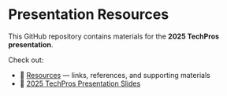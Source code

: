 # Presentation Resources

This GitHub repository contains materials for the **2025 TechPros presentation**.

Check out:
- 📄 [Resources](RESOURCES.md) — links, references, and supporting materials  
- 🎤 [2025 TechPros Presentation Slides](TechPros-2025-Presentation-Small.pdf)